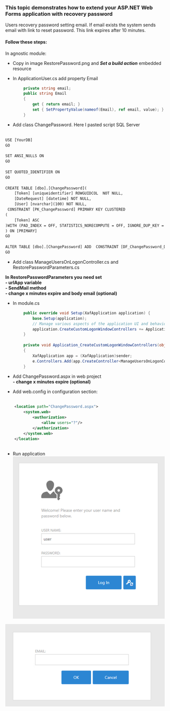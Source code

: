### This topic demonstrates how to extend your ASP.NET Web Forms application with recovery password

Users recovery password setting email.
If email exists the system sends email with link to reset password.
This link expires after 10 minutes.

#### Follow these steps:

In agnostic module:

- Copy in image RestorePassword.png and ***Set a build action*** embedded resource

- In ApplicationUser.cs add property Email

```csharp
        private string email;
        public string Email
        {
            get { return email; }
            set { SetPropertyValue(nameof(Email), ref email, value); }
        }

```

- Add class ChangePassword. Here I pasted script SQL Server

```xml

USE [YourDB]
GO

SET ANSI_NULLS ON
GO

SET QUOTED_IDENTIFIER ON
GO

CREATE TABLE [dbo].[ChangePassword](
	[Token] [uniqueidentifier] ROWGUIDCOL  NOT NULL,
	[DateRequest] [datetime] NOT NULL,
	[User] [nvarchar](100) NOT NULL,
 CONSTRAINT [PK_ChangePassword] PRIMARY KEY CLUSTERED 
(
	[Token] ASC
)WITH (PAD_INDEX = OFF, STATISTICS_NORECOMPUTE = OFF, IGNORE_DUP_KEY = OFF, ALLOW_ROW_LOCKS = ON, ALLOW_PAGE_LOCKS = ON, OPTIMIZE_FOR_SEQUENTIAL_KEY = OFF) ON [PRIMARY]
) ON [PRIMARY]
GO

ALTER TABLE [dbo].[ChangePassword] ADD  CONSTRAINT [DF_ChangePassword_DateRequest]  DEFAULT (getdate()) FOR [DateRequest]
GO
```

- Add class ManageUsersOnLogonController.cs and RestorePasswordParameters.cs

****In RestorePasswordParameters you need set
    <br>- urlApp variable 
    <br>- SendMail method
    <br>- change x minutes expire and body email (optional)****


- In module.cs
```csharp
        public override void Setup(XafApplication application) {
            base.Setup(application);
            // Manage various aspects of the application UI and behavior at the module level.
            application.CreateCustomLogonWindowControllers += Application_CreateCustomLogonWindowControllers; ;
        }

        private void Application_CreateCustomLogonWindowControllers(object sender, CreateCustomLogonWindowControllersEventArgs e)
        {
            XafApplication app = (XafApplication)sender;
            e.Controllers.Add(app.CreateController<ManageUsersOnLogonController>());
        }
```

- Add ChangePassword.aspx in web project
   ****<br>- change x minutes expire (optional)****

- Add web.config in configuration section:

```xml
                     
    <location path="ChangePassword.aspx">
		<system.web>
			<authorization>
				<allow users="?"/>
			</authorization>
		</system.web>
	</location>
 
```

- Run application
![](images/Login.png)

![](images/Email.png)








